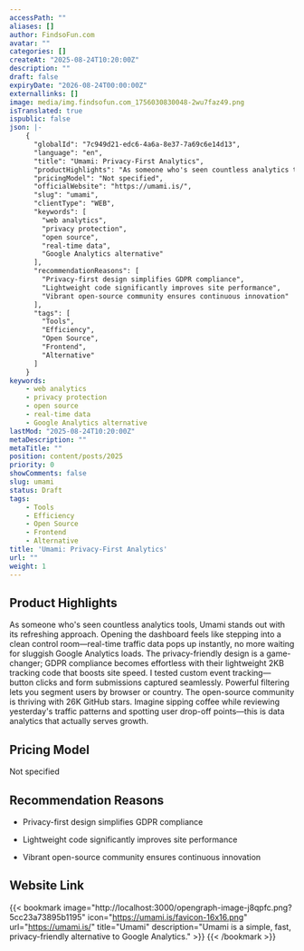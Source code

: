 ```yaml
---
accessPath: ""
aliases: []
author: FindsoFun.com
avatar: ""
categories: []
createAt: "2025-08-24T10:20:00Z"
description: ""
draft: false
expiryDate: "2026-08-24T00:00:00Z"
externallinks: []
image: media/img.findsofun.com_1756030830048-2wu7faz49.png
isTranslated: true
ispublic: false
json: |-
    {
      "globalId": "7c949d21-edc6-4a6a-8e37-7a69c6e14d13",
      "language": "en",
      "title": "Umami: Privacy-First Analytics",
      "productHighlights": "As someone who's seen countless analytics tools, Umami stands out with its refreshing approach. Opening the dashboard feels like stepping into a clean control room—real-time traffic data pops up instantly, no more waiting for sluggish Google Analytics loads. The privacy-friendly design is a game-changer; GDPR compliance becomes effortless with their lightweight 2KB tracking code that boosts site speed. I tested custom event tracking—button clicks and form submissions captured seamlessly. Powerful filtering lets you segment users by browser or country. The open-source community is thriving with 26K GitHub stars. Imagine sipping coffee while reviewing yesterday's traffic patterns and spotting user drop-off points—this is data analytics that actually serves growth.",
      "pricingModel": "Not specified",
      "officialWebsite": "https://umami.is/",
      "slug": "umami",
      "clientType": "WEB",
      "keywords": [
        "web analytics",
        "privacy protection",
        "open source",
        "real-time data",
        "Google Analytics alternative"
      ],
      "recommendationReasons": [
        "Privacy-first design simplifies GDPR compliance",
        "Lightweight code significantly improves site performance",
        "Vibrant open-source community ensures continuous innovation"
      ],
      "tags": [
        "Tools",
        "Efficiency",
        "Open Source",
        "Frontend",
        "Alternative"
      ]
    }
keywords:
    - web analytics
    - privacy protection
    - open source
    - real-time data
    - Google Analytics alternative
lastMod: "2025-08-24T10:20:00Z"
metaDescription: ""
metaTitle: ""
position: content/posts/2025
priority: 0
showComments: false
slug: umami
status: Draft
tags:
    - Tools
    - Efficiency
    - Open Source
    - Frontend
    - Alternative
title: 'Umami: Privacy-First Analytics'
url: ""
weight: 1
---
```

## Product Highlights
As someone who's seen countless analytics tools, Umami stands out with its refreshing approach. Opening the dashboard feels like stepping into a clean control room—real-time traffic data pops up instantly, no more waiting for sluggish Google Analytics loads. The privacy-friendly design is a game-changer; GDPR compliance becomes effortless with their lightweight 2KB tracking code that boosts site speed. I tested custom event tracking—button clicks and form submissions captured seamlessly. Powerful filtering lets you segment users by browser or country. The open-source community is thriving with 26K GitHub stars. Imagine sipping coffee while reviewing yesterday's traffic patterns and spotting user drop-off points—this is data analytics that actually serves growth.

## Pricing Model
<!--more-->Not specified

## Recommendation Reasons
- Privacy-first design simplifies GDPR compliance

- Lightweight code significantly improves site performance

- Vibrant open-source community ensures continuous innovation

## Website Link
{{< bookmark image="http://localhost:3000/opengraph-image-j8qpfc.png?5cc23a73895b1195" icon="https://umami.is/favicon-16x16.png" url="https://umami.is/" title="Umami" description="Umami is a simple, fast, privacy-friendly alternative to Google Analytics." >}}
{{< /bookmark >}}

